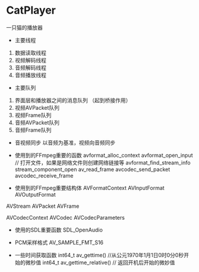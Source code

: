 # CatPlayer
一只猫的播放器

* 主要线程
1. 数据读取线程
2. 视频解码线程
3. 音频解码线程
4. 音频播放线程

* 主要队列
1. 界面层和播放器之间的消息队列 （起到桥接作用）
2. 视频AVPacket队列
3. 视频Frame队列
4. 音频AVPacket队列
5. 音频Frame队列

* 音视频同步
以音频为基准，视频向音频同步

* 使用到的FFmpeg重要的函数
avformat_alloc_context
avformat_open_input      // 打开文件，如果是网络文件则创建网络链接等
avformat_find_stream_info
stream_component_open
av_read_frame
avcodec_send_packet
avcodec_receive_frame

* 使用到的FFmpeg重要结构体
AVFormatContext
AVInputFormat
AVOutputFormat 

AVStream
AVPacket
AVFrame

AVCodecContext
AVCodec
AVCodecParameters

* 使用的SDL重要函数
SDL_OpenAudio

* PCM采样格式
AV_SAMPLE_FMT_S16

* 一些时间获取函数
int64_t av_gettime()           //从公元1970年1月1日0时0分0秒开始的微秒值
int64_t av_gettime_relative()  // 返回开机后开始的微妙值



